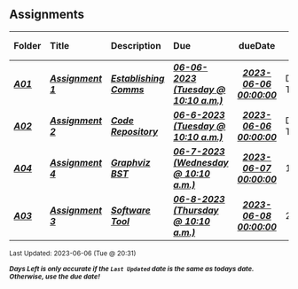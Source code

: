 ## Assignments

| Folder | Title | Description | Due | dueDate | Days Left<sup>*</sup> |
|:------|:------|:------|:------|:-----:|-----|
| ***<a href="https://github.com/rugbyprof/4883-Software-Tools/tree/master/Assignments/A01">A01</a>*** | ***<a href="https://github.com/rugbyprof/4883-Software-Tools/tree/master/Assignments/A01"> Assignment 1 </a>*** | ***<a href="https://github.com/rugbyprof/4883-Software-Tools/tree/master/Assignments/A01"> Establishing Comms</a>*** | ***<a href="https://github.com/rugbyprof/4883-Software-Tools/tree/master/Assignments/A01"> 06-06-2023 (Tuesday @ 10:10 a.m.)</a>*** | ***<a href="https://github.com/rugbyprof/4883-Software-Tools/tree/master/Assignments/A01">2023-06-06 00:00:00</a>*** | DUE TODAY! |
| ***<a href="https://github.com/rugbyprof/4883-Software-Tools/tree/master/Assignments/A02">A02</a>*** | ***<a href="https://github.com/rugbyprof/4883-Software-Tools/tree/master/Assignments/A02"> Assignment 2 </a>*** | ***<a href="https://github.com/rugbyprof/4883-Software-Tools/tree/master/Assignments/A02"> Code Repository</a>*** | ***<a href="https://github.com/rugbyprof/4883-Software-Tools/tree/master/Assignments/A02"> 06-6-2023 (Tuesday @ 10:10 a.m.)</a>*** | ***<a href="https://github.com/rugbyprof/4883-Software-Tools/tree/master/Assignments/A02">2023-06-06 00:00:00</a>*** | DUE TODAY! |
| ***<a href="https://github.com/rugbyprof/4883-Software-Tools/tree/master/Assignments/A04">A04</a>*** | ***<a href="https://github.com/rugbyprof/4883-Software-Tools/tree/master/Assignments/A04"> Assignment 4 </a>*** | ***<a href="https://github.com/rugbyprof/4883-Software-Tools/tree/master/Assignments/A04"> Graphviz BST</a>*** | ***<a href="https://github.com/rugbyprof/4883-Software-Tools/tree/master/Assignments/A04"> 06-7-2023 (Wednesday @ 10:10 a.m.)</a>*** | ***<a href="https://github.com/rugbyprof/4883-Software-Tools/tree/master/Assignments/A04">2023-06-07 00:00:00</a>*** | 1 |
| ***<a href="https://github.com/rugbyprof/4883-Software-Tools/tree/master/Assignments/A03">A03</a>*** | ***<a href="https://github.com/rugbyprof/4883-Software-Tools/tree/master/Assignments/A03"> Assignment 3 </a>*** | ***<a href="https://github.com/rugbyprof/4883-Software-Tools/tree/master/Assignments/A03"> Software Tool</a>*** | ***<a href="https://github.com/rugbyprof/4883-Software-Tools/tree/master/Assignments/A03"> 06-8-2023 (Thursday @ 10:10 a.m.)</a>*** | ***<a href="https://github.com/rugbyprof/4883-Software-Tools/tree/master/Assignments/A03">2023-06-08 00:00:00</a>*** | 2 |

<sup>Last Updated: 2023-06-06 (Tue @ 20:31)</sup> 

<sup>***Days Left is only accurate if the `Last Updated` date is the same as todays date. Otherwise, use the due date!***</sup> 